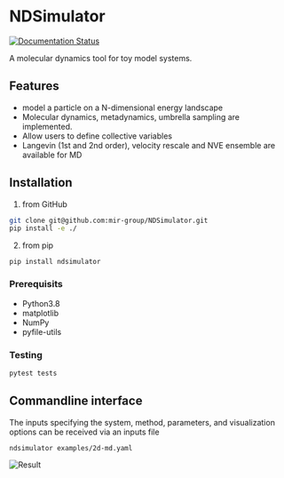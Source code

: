 # NDSimulator

[![Documentation Status](https://readthedocs.org/projects/nequip/badge/?version=latest)](https://mir-group.github.io/NDSimulator/)

A molecular dynamics tool for toy model systems.

## Features

* model a particle on a N-dimensional energy landscape 
* Molecular dynamics, metadynamics, umbrella sampling are implemented.
* Allow users to define collective variables
* Langevin (1st and 2nd order), velocity rescale and NVE ensemble are available for MD

## Installation

1. from GitHub

```bash
git clone git@github.com:mir-group/NDSimulator.git
pip install -e ./
```

2. from pip

```
pip install ndsimulator
```

### Prerequisits

* Python3.8
* matplotlib
* NumPy
* pyfile-utils

### Testing

```bash
pytest tests
```

## Commandline interface

The inputs specifying the system, method, parameters, and visualization options can be received via an inputs file 

```bash
ndsimulator examples/2d-md.yaml
```

![Result](https://github.com/mir-group/NDSimulator_archive/raw/main/examples/reference/instance_oneplot.png)
